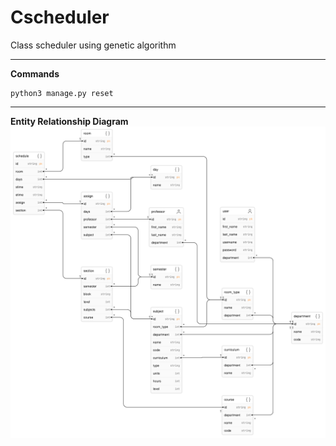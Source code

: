 # Cscheduler
Class scheduler using genetic algorithm
***
**Commands**
```
python3 manage.py reset
```
***
**Entity Relationship Diagram**\
![Entity Relationship Diagram](images/entity-relationship-diagram.png)
